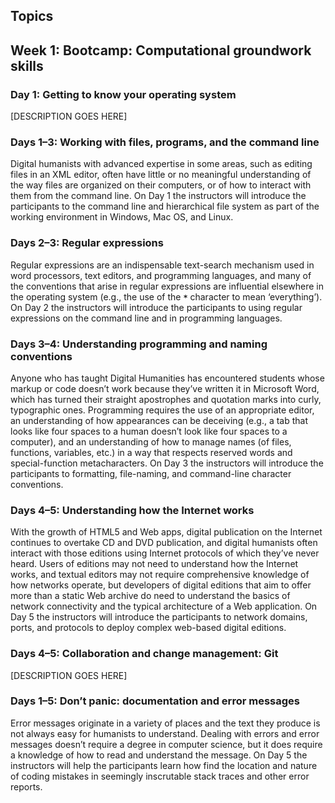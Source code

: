 ## Topics

## Week 1: Bootcamp: Computational groundwork skills

### Day 1:  Getting to know your operating system

[DESCRIPTION GOES HERE]

### Days 1–3: Working with files, programs, and the command line

Digital humanists with advanced expertise in some areas, such as editing files in an XML editor, often have little or no meaningful understanding of the way files are organized on their computers, or of how to interact with them from the command line. On Day 1 the instructors will introduce the participants to the command line and hierarchical file system as part of the working environment in Windows, Mac OS, and Linux.

### Days 2–3: Regular expressions

Regular expressions are an indispensable text-search mechanism used in word processors, text editors, and programming languages, and many of the conventions that arise in regular expressions are influential elsewhere in the operating system (e.g., the use of the **`*`** character to mean ‘everything’). On Day 2 the instructors will introduce the participants to using regular expressions on the command line and in programming languages.

### Days 3–4: Understanding programming and naming conventions

Anyone who has taught Digital Humanities has encountered students whose markup or code doesn’t work because they’ve written it in Microsoft Word, which has turned their straight apostrophes and quotation marks into curly, typographic ones. Programming requires the use of an appropriate editor, an understanding of how appearances can be deceiving (e.g., a tab that looks like four spaces to a human doesn’t look like four spaces to a computer), and an understanding of how to manage names (of files, functions, variables, etc.) in a way that respects reserved words and special-function metacharacters. On Day 3 the instructors will introduce the participants to formatting, file-naming, and command-line character conventions.

### Days 4–5: Understanding how the Internet works

With the growth of HTML5 and Web apps, digital publication on the Internet continues to overtake CD and DVD publication, and digital humanists often interact with those editions using Internet protocols of which they’ve never heard. Users of editions may not need to understand how the Internet works, and textual editors may not require comprehensive knowledge of how networks operate, but developers of digital editions that aim to offer more than a static Web archive do need to understand the basics of network connectivity and the typical architecture of a Web application. On Day 5 the instructors will introduce the participants to network domains, ports, and protocols to deploy complex web-based digital editions.

### Days 4–5: Collaboration and change management: Git

[DESCRIPTION GOES HERE]

### Days 1–5: Don’t panic: documentation and error messages

Error messages originate in a variety of places and the text they produce is not always easy for humanists to understand. Dealing with errors and error messages doesn’t require a degree in computer science, but it does require a knowledge of how to read and understand the message. On Day 5 the instructors will help the participants learn how find the location and nature of coding mistakes in seemingly inscrutable stack traces and other error reports.